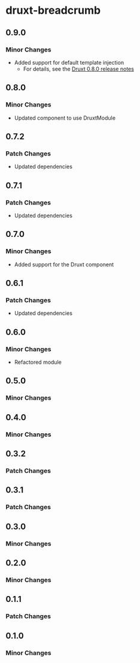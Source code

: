 # druxt-breadcrumb

## 0.9.0
### Minor Changes

- Added support for default template injection
  - For details, see the [Druxt 0.8.0 release notes](/api/packages/druxt/CHANGELOG#080)

## 0.8.0
### Minor Changes

- Updated component to use DruxtModule

## 0.7.2
### Patch Changes

- Updated dependencies

## 0.7.1
### Patch Changes

- Updated dependencies

## 0.7.0
### Minor Changes

- Added support for the Druxt component

## 0.6.1
### Patch Changes

- Updated dependencies

## 0.6.0
### Minor Changes

- Refactored module

## 0.5.0
### Minor Changes

## 0.4.0
### Minor Changes

## 0.3.2
### Patch Changes

## 0.3.1
### Patch Changes

## 0.3.0
### Minor Changes

## 0.2.0
### Minor Changes

## 0.1.1
### Patch Changes

## 0.1.0
### Minor Changes
